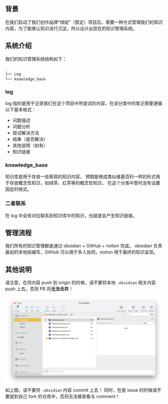 ## 背景
在我们启动了我们创作品牌“绿绽”（暂定）项目后，需要一种方式管理我们的知识内容，为了能够让知识进行沉淀，所以设计出现在的知识管理系统。
## 系统介绍
我们的知识管理系统结构如下：
```
.
├── Log
└── knowledge_base
```
### log
log 指的是用于记录我们在这个项目中所尝试的内容，在该分类中的笔记需要遵循以下基本格式：
- 问题描述
- 问题分析
- 尝试解决方法
- 结果（是否解决）
- 其他说明（如有）
- 知识链接
### knowledge_base
知识库是用于存放一些客观的知识内容， 预期是做成类似维基百科一样的形式用于存放概念性知识，如绿茶、红茶等的概念性知识。
在这个分类中暂时没有设置固定的格式。

### 二者联系
在 log 中会有对应联系到知识库中的知识，也就是会产生知识链接。
## 管理流程
我们所有的知识管理都是通过 obsidian + GitHub + notion 完成。
obsidian 负责最初的本地段编写，GitHub 可以用于多人协同，notion 用于最终的知识呈现。
## 其他说明
请注意，在将内容 push 到 origin 的时候，请不要将本地 `.obsidian` 相关内容 push 上去，否则 PR 将**无法合并**！

![no-.obsidian.png](./img/no-.obsidian.png)
如上图，请不要将 `.obsidian` 内容 commit 上去！
同时，在提 issue 的时候请不要提到自己 fork 的仓库中，否则无法被查看与 comment！